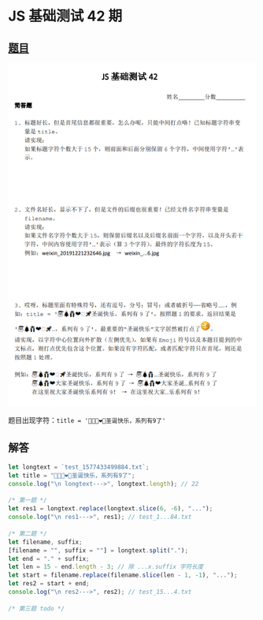 # JS 基础测试 42 期

## [题目](https://github.com/zhangxinxu/quiz/issues/58)

![topic](./images/42.png)

题目出现字符：`title = '🎅🎄🎁❤️🚀圣诞快乐，系列有9了'`

## 解答

```js
let longtext = `test_1577433499884.txt`;
let title = "🎅🎄🎁❤️🚀圣诞快乐，系列有9了";
console.log("\n longtext--->", longtext.length); // 22

/* 第一题 */
let res1 = longtext.replace(longtext.slice(6, -6), "...");
console.log("\n res1--->", res1); // test_1...84.txt

/* 第二题 */
let filename, suffix;
[filename = "", suffix = ""] = longtext.split(".");
let end = "." + suffix;
let len = 15 - end.length - 3; // 除 ...x.suffix 字符长度
let start = filename.replace(filename.slice(len - 1, -1), "...");
let res2 = start + end;
console.log("\n res2--->", res2); // test_15...4.txt

/* 第三题 todo */
```
